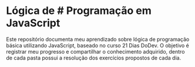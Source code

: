 # Lógica de # Programação em JavaScript
Este repositório documenta meu aprendizado sobre lógica de programação básica utilizando JavaScript, baseado no curso 21 Dias DoDev. O objetivo é registrar meu progresso e compartilhar o conhecimento adquirido, dentro de cada pasta possui a resolução dos exercícios propostos de cada dia.

